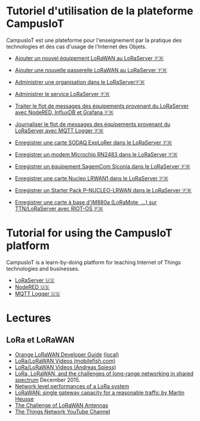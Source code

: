 
# Tutoriel d'utilisation de la plateforme CampusIoT
CampusIoT est une plateforme pour l'enseignement par la pratique des technologies et des cas d'usage de l'Internet des Objets.

* [Ajouter un nouvel équipement LoRaWAN au LoRaServer :fr:](loraserver/README-app.md)
* [Ajouter une nouvelle passerelle LoRaWAN  au LoRaServer :fr:](loraserver/README-gateway.md)
* [Administrer une organisation dans le LoRaServer:fr:](loraserver/README-org.md)
* [Administrer le service LoRaServer :fr:](loraserver/README-admin.md)

* [Traiter le flot de messages des équipements provenant du LoRaServer avec NodeRED, InfluxDB et Grafana :fr:](nodered/README.md)
* [Journaliser le flot de messages des équipements provenant du LoRaServer avec MQTT Logger :fr:](mqtt-logger/README.md)

* [Enregistrer une carte SODAQ ExpLoRer dans le LoRaServer :fr:](sodaq/README.md)
* [Enregistrer un modem Microchip RN2483 dans le LoRaServer :fr:](rn2483/README.md)
* [Enregistrer un équipement SagemCom Siconia dans le LoRaServer :fr:](siconia/README.md)
* [Enregistrer une carte Nucleo LRWAN1 dans le LoRaServer :fr:](nucleo/README.md)
* [Enregistrer un Starter Pack P-NUCLEO-LRWAN dans le LoRaServer :fr:](p-nucleo-lrwan/README.md)

* [Enregistrer une carte à base d'iM880a (LoRaMote, ...) sur TTN/LoRaServer avec RIOT-OS :fr:](im880a/README.md)

# Tutorial for using the CampusIoT platform
CampusIoT is a learn-by-doing platform for teaching Internet of Things technologies and businesses.

* [LoRaServer :us:](loraserver/README.en.md)
* [NodeRED :us:](nodered/README.en.md)
* [MQTT Logger :us:](mqtt-logger/README.en.md)


# Lectures
## LoRa et LoRaWAN
* [Orange LoRaWAN Developer Guide](https://www.multitech.com/documents/publications/marketing-guides/lora_device_dev_guide_orange.pdf) [(local)](mirror/lora_device_dev_guide_orange.pdf)
* [LoRa/LoRaWAN Videos (mobilefish.com)](https://www.youtube.com/watch?v=cUhAyyzlv2o&list=PLmL13yqb6OxdeOi97EvI8QeO8o-PqeQ0g)
* [LoRa/LoRaWAN Videos (Andreas Spiess)](https://www.youtube.com/watch?v=hMOwbNUpDQA&list=PL3XBzmAj53Rkkogh-lti58h_GkhzU1n7U)
* [LoRa, LoRaWAN, and the challenges of long-range networking in shared spectrum](https://docplayer.net/37494983-Lora-lorawan-and-the-challenges-of-long-range-networking-in-shared-spectrum-cogni-ve-radio-pla-orm-nl-december-2015.html) December 2015.
* [Network level performances of a LoRa system](http://tesi.cab.unipd.it/53740/1/dissertation.pdf)
* [LoRaWAN: single gateway capacity for a reasonable traffic by Martin Heusse](https://wiki.eclipse.org/Eclipse_IoT_Day_Grenoble_2019#lorawan_talk)
* [The Challenge of LoRaWAN Antennas](https://www.youtube.com/watch?v=AhFy4-kForA&feature=youtu.be)
* [The Things Network YouTube Channel](https://www.youtube.com/channel/UCv85CXnZUXEKnlZpQapTAwQ/videos)
